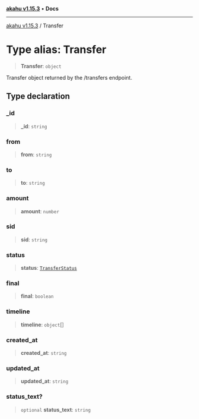 [**akahu v1.15.3**](../README.md) • **Docs**

***

[akahu v1.15.3](../README.md) / Transfer

# Type alias: Transfer

> **Transfer**: `object`

Transfer object returned by the /transfers endpoint.

## Type declaration

### \_id

> **\_id**: `string`

### from

> **from**: `string`

### to

> **to**: `string`

### amount

> **amount**: `number`

### sid

> **sid**: `string`

### status

> **status**: [`TransferStatus`](TransferStatus.md)

### final

> **final**: `boolean`

### timeline

> **timeline**: `object`[]

### created\_at

> **created\_at**: `string`

### updated\_at

> **updated\_at**: `string`

### status\_text?

> `optional` **status\_text**: `string`
